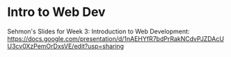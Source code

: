 # Intro to Web Dev
Sehmon's Slides for Week 3: Introduction to Web Development:
https://docs.google.com/presentation/d/1nAEHYfR7bdPrRakNCdvPJZDAcUU3cv0XzPemOrDxsVE/edit?usp=sharing

